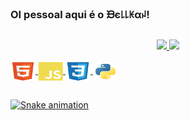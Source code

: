 ### OI pessoal aqui é o ᙖє꒒꒒ꀘαꈤ!

##

<div align="center">
  <a href="https://github.com/BellKan">
  <img height="180em" src="https://github-readme-stats.vercel.app/api?username=BellKan&show_icons=true&theme=radical&include_all_commits=true&count_private=true"/>
  <img height="180em" src="https://github-readme-stats.vercel.app/api/top-langs/?username=BellKan&layout=compact&langs_count=7&theme=dracula"/>
</div>

  <div style="display: inline_block"><br>
<img align="center" alt="BellKan-HTML" height="30" width="40" src="https://raw.githubusercontent.com/devicons/devicon/master/icons/html5/html5-original.svg">
    <img align="center" alt="BellKan-Js" height="30" width="40" src="https://raw.githubusercontent.com/devicons/devicon/master/icons/javascript/javascript-plain.svg">
  <img align="center" alt="BellKan-CSS" height="30" width="40" src="https://raw.githubusercontent.com/devicons/devicon/master/icons/css3/css3-original.svg">
    <img align="center" alt="BellKan-Python" height="30" width="40" src="https://raw.githubusercontent.com/devicons/devicon/master/icons/python/python-original.svg">
</div>
  
  ##
  
  
  ![Snake animation](https://github.com/BellKan/rafaballerini/blob/output/github-contribution-grid-snake.svg)

</div>

 
